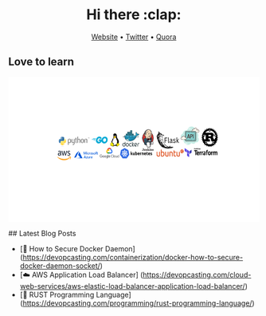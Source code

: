 <h1 align="center"> Hi there :clap:</h1>

<p align="center">
  <a href="https://www.devopcasting.com/">Website</a> •
  <a href="https://twitter.com/devopcasting">Twitter</a> •
  <a href="https://https://devopcasting.quora.com">Quora</a>
</p>

## Love to learn
<p align="center">
  <img align="center" alt="Skills" width="1600" height="291" src="https://github.com/devopcasting/devopcasting/blob/master/img/banner.png" />
</p>
## Latest Blog Posts

<!-- BLOG-POST-LIST:START -->
- [:whale: How to Secure Docker Daemon] (https://devopcasting.com/containerization/docker-how-to-secure-docker-daemon-socket/)
- [:cloud: AWS Application Load Balancer] (https://devopcasting.com/cloud-web-services/aws-elastic-load-balancer-application-load-balancer/)
- [:pencil: RUST Programming Language] (https://devopcasting.com/programming/rust-programming-language/)
<!-- BLOG-POST-LIST:END -->
